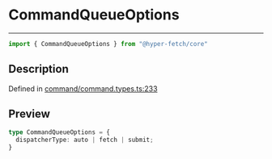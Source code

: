 

# CommandQueueOptions

<div class="api-docs__separator" data-reactroot="">

---

</div><div class="api-docs__import" data-reactroot="">

```ts
import { CommandQueueOptions } from "@hyper-fetch/core"
```

</div><div class="api-docs__section">

## Description

</div><div class="api-docs__description"><span class="api-docs__do-not-parse">



</span></div><p class="api-docs__definition">

Defined in [command/command.types.ts:233](https://github.com/BetterTyped/hyper-fetch/blob/a5ae46b5/packages/core/src/command/command.types.ts#L233)

</p><div class="api-docs__section">

## Preview

</div><div class="api-docs__preview type">

```ts
type CommandQueueOptions = {
  dispatcherType: auto | fetch | submit; 
}
```

</div>